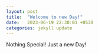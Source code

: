 ```yaml
---
layout: post
title:  "Welcome to new Day!"
date:   2023-06-19 22:30:01 +0530
categories: jekyll update
---
```


Nothing Special! Just a new Day!